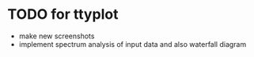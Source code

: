# TODO for ttyplot

- make new screenshots
- implement spectrum analysis of input data and also waterfall diagram
